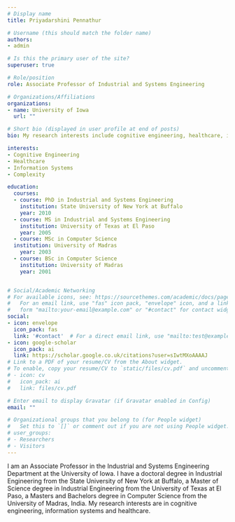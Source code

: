 ```yaml
---
# Display name
title: Priyadarshini Pennathur

# Username (this should match the folder name)
authors:
- admin

# Is this the primary user of the site?
superuser: true

# Role/position
role: Associate Professor of Industrial and Systems Engineering

# Organizations/Affiliations
organizations:
- name: University of Iowa
  url: ""

# Short bio (displayed in user profile at end of posts)
bio: My research interests include cognitive engineering, healthcare, information systems and complexity.

interests:
- Cognitive Engineering
- Healthcare
- Information Systems
- Complexity

education:
  courses:
  - course: PhD in Industrial and Systems Engineering
    institution: State University of New York at Buffalo
    year: 2010
  - course: MS in Industrial and Systems Engineering
    institution: University of Texas at El Paso
    year: 2005
  - course: MSc in Computer Science
  institution: University of Madras
    year: 2003
  - course: BSc in Computer Science
    institution: University of Madras
    year: 2001


# Social/Academic Networking
# For available icons, see: https://sourcethemes.com/academic/docs/page-builder/#icons
#   For an email link, use "fas" icon pack, "envelope" icon, and a link in the
#   form "mailto:your-email@example.com" or "#contact" for contact widget.
social:
- icon: envelope
  icon_pack: fas
  link: '#contact'  # For a direct email link, use "mailto:test@example.org".
- icon: google-scholar
  icon_pack: ai
  link: https://scholar.google.co.uk/citations?user=sIwtMXoAAAAJ
# Link to a PDF of your resume/CV from the About widget.
# To enable, copy your resume/CV to `static/files/cv.pdf` and uncomment the lines below.
# - icon: cv
#   icon_pack: ai
#   link: files/cv.pdf

# Enter email to display Gravatar (if Gravatar enabled in Config)
email: ""

# Organizational groups that you belong to (for People widget)
#   Set this to `[]` or comment out if you are not using People widget.
# user_groups:
# - Researchers
# - Visitors
---
```


I am an Associate Professor in the Industrial and Systems Engineering Department at the University of Iowa. I have a doctoral degree in Industrial Engineering from the State University of New York at Buffalo, a Master of Science degree in Industrial Engineering from the University of Texas at El Paso, a Masters and Bachelors degree in Computer Science from the University of Madras, India. My research interests are in cognitive engineering, information systems and healthcare.

